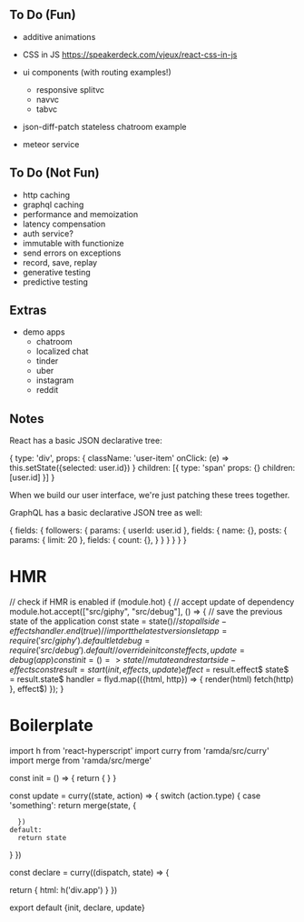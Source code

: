 ## To Do (Fun)

- additive animations
- CSS in JS https://speakerdeck.com/vjeux/react-css-in-js

- ui components (with routing examples!)
  - responsive splitvc
  - navvc
  - tabvc

- json-diff-patch stateless chatroom example
- meteor service

## To Do (Not Fun)

- http caching
- graphql caching
- performance and memoization
- latency compensation
- auth service?
- immutable with functionize
- send errors on exceptions
- record, save, replay
- generative testing
- predictive testing

## Extras

- demo apps
  - chatroom
  - localized chat
  - tinder
  - uber
  - instagram
  - reddit


## Notes

React has a basic JSON declarative tree:

{
  type: 'div',
  props: {
    className: 'user-item'
    onClick: (e) => this.setState({selected: user.id})
  }
  children: [{
    type: 'span'
    props: {}
    children: [user.id]
  }]
}

When we build our user interface, we're just patching these trees together.

GraphQL has a basic declarative JSON tree as well:

{
  fields: {
    followers: {
      params: {
        userId: user.id
      },
      fields: {
        name: {},
        posts: {
          params: {
            limit: 20
          },
          fields: {
            count: {},
          }
        }
      }
    }
  }
}



# HMR

// check if HMR is enabled
if (module.hot) {
  // accept update of dependency
  module.hot.accept(["src/giphy", "src/debug"], () => {
    // save the previous state of the application
    const state = state$()
    // stop all side-effects
    handler.end(true)
    // import the latest versions
    let app = require('src/giphy').default
    let debug = require('src/debug').default
    // override init
    const {effects, update} = debug(app)
    const init = () => state
    // mutate and restart side-effects
    const result = start({init, effects, update})
    effect$ = result.effect$
    state$ = result.state$
    handler = flyd.map(({html, http}) => {
      render(html)
      fetch(http)
    }, effect$)
  });
}


# Boilerplate

import h       from 'react-hyperscript'
import curry   from 'ramda/src/curry'
import merge   from 'ramda/src/merge'

const init = () => {
  return { }
}

const update = curry((state, action) => {
  switch (action.type) {
    case 'something': 
      return merge(state, {

      })
    default:
      return state
  }
})

const declare = curry((dispatch, state) => {

  return {
    html:
      h('div.app')
  }
})

export default {init, declare, update}
